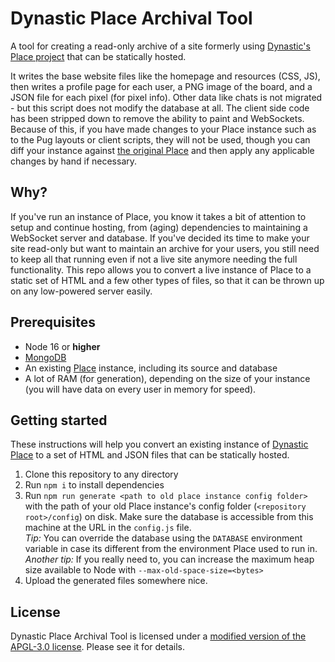 # Dynastic Place Archival Tool

A tool for creating a read-only archive of a site formerly using [Dynastic's Place project](https://github.com/dynastic/place) that can be statically hosted.

It writes the base website files like the homepage and resources (CSS, JS), then writes a profile page for each user, a PNG image of the board, and a JSON file for each pixel (for pixel info). Other data like chats is not migrated - but this script does not modify the database at all. The client side code has been stripped down to remove the ability to paint and WebSockets. Because of this, if you have made changes to your Place instance such as to the Pug layouts or client scripts, they will not be used, though you can diff your instance against [the original Place](https://github.com/dynastic/place) and then apply any applicable changes by hand if necessary.

## Why?

If you've run an instance of Place, you know it takes a bit of attention to setup and continue hosting, from (aging) dependencies to maintaining a WebSocket server and database. If you've decided its time to make your site read-only but want to maintain an archive for your users, you still need to keep all that running even if not a live site anymore needing the full functionality. This repo allows you to convert a live instance of Place to a static set of HTML and a few other types of files, so that it can be thrown up on any low-powered server easily. 

## Prerequisites

* Node 16 or **higher**
* [MongoDB](https://www.mongodb.com)
* An existing [Place](https://github.com/dynastic/place) instance, including its source and database
* A lot of RAM (for generation), depending on the size of your instance (you will have data on every user in memory for speed).

## Getting started

These instructions will help you convert an existing instance of [Dynastic Place](https://github.com/dynastic/place) to a set of HTML and JSON files that can be statically hosted.

1. Clone this repository to any directory
1. Run `npm i` to install dependencies
1. Run `npm run generate <path to old place instance config folder>` with the path of your old Place instance's config folder (`<repository root>/config`) on disk. Make sure the database is accessible from this machine at the URL in the `config.js` file.  
*Tip:* You can override the database using the `DATABASE` environment variable in case its different from the environment Place used to run in.  
*Another tip:* If you really need to, you can increase the maximum heap size available to Node with `--max-old-space-size=<bytes>`
1. Upload the generated files somewhere nice.

## License

Dynastic Place Archival Tool is licensed under a [modified version of the APGL-3.0 license](https://github.com/dynastic/place-archive/blob/master/LICENSE). Please see it for details.
